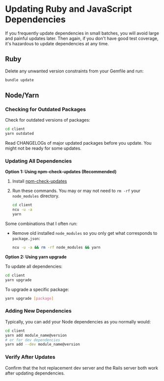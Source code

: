 # Updating Ruby and JavaScript Dependencies

If you frequently update dependencies in small batches, you will avoid large and painful updates later. Then again, if you don't have good test coverage, it's hazardous to update dependencies at any time.

## Ruby

Delete any unwanted version constraints from your Gemfile and run:

```bash
bundle update
```

## Node/Yarn

### Checking for Outdated Packages

Check for outdated versions of packages:

```bash
cd client
yarn outdated
```

Read CHANGELOGs of major updated packages before you update. You might not be ready for some updates.

### Updating All Dependencies

**Option 1: Using npm-check-updates (Recommended)**

1. Install [npm-check-updates](https://www.npmjs.com/package/npm-check-updates)
2. Run these commands. You may or may not need to `rm -rf` your `node_modules` directory.

   ```bash
   cd client
   ncu -u -a
   yarn
   ```

Some combinations that I often run:

- Remove old installed `node_modules` so you only get what corresponds to `package.json`:

  ```bash
  ncu -u -a && rm -rf node_modules && yarn
  ```

**Option 2: Using yarn upgrade**

To update all dependencies:

```bash
cd client
yarn upgrade
```

To upgrade a specific package:

```bash
yarn upgrade [package]
```

### Adding New Dependencies

Typically, you can add your Node dependencies as you normally would:

```bash
cd client
yarn add module_name@version
# or for dev dependencies
yarn add --dev module_name@version
```

### Verify After Updates

Confirm that the hot replacement dev server and the Rails server both work after updating dependencies.
